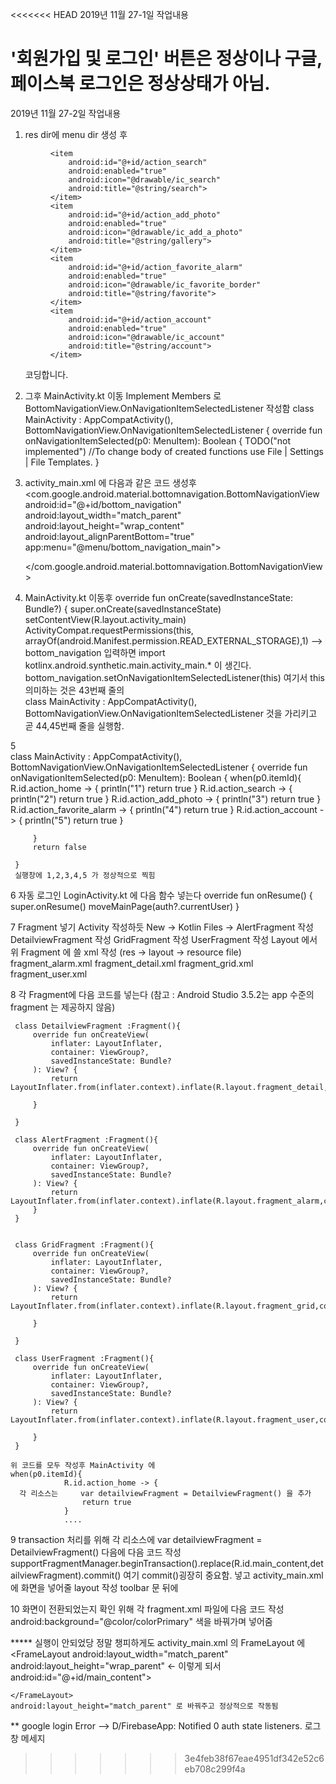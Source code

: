 <<<<<<< HEAD
2019년 11월 27-1일 작업내용

  '회원가입 및 로그인' 버튼은 정상이나 구글,페이스북 로그인은 정상상태가 아님. 
=======
2019년 11월 27-2일 작업내용

  1. res dir에 menu dir 생성 후 
     <?xml version="1.0" encoding="utf-8"?>
     <menu xmlns:android="http://schemas.android.com/apk/res/android">
         <item
             android:id="@+id/action_home"
             android:enabled="true"
             android:icon="@drawable/ic_home"
             android:title="@string/home">
         </item>
     
     
         <item
             android:id="@+id/action_search"
             android:enabled="true"
             android:icon="@drawable/ic_search"
             android:title="@string/search">
         </item>
         <item
             android:id="@+id/action_add_photo"
             android:enabled="true"
             android:icon="@drawable/ic_add_a_photo"
             android:title="@string/gallery">
         </item>
         <item
             android:id="@+id/action_favorite_alarm"
             android:enabled="true"
             android:icon="@drawable/ic_favorite_border"
             android:title="@string/favorite">
         </item>
         <item
             android:id="@+id/action_account"
             android:enabled="true"
             android:icon="@drawable/ic_account"
             android:title="@string/account">
         </item>
     </menu>
     
     코딩합니다.
     
  2. 그후 MainActivity.kt 이동 Implement Members 로 BottomNavigationView.OnNavigationItemSelectedListener 작성함
     class MainActivity : AppCompatActivity(), BottomNavigationView.OnNavigationItemSelectedListener {
         override fun onNavigationItemSelected(p0: MenuItem): Boolean {
             TODO("not implemented") //To change body of created functions use File | Settings | File Templates.
         }
  3. activity_main.xml 에 다음과 같은 코드 생성후    
     <com.google.android.material.bottomnavigation.BottomNavigationView
             android:id="@+id/bottom_navigation"            
             android:layout_width="match_parent"
             android:layout_height="wrap_content"
             android:layout_alignParentBottom="true"
             app:menu="@menu/bottom_navigation_main">
     
     </com.google.android.material.bottomnavigation.BottomNavigationView>
     
 4. MainActivity.kt 이동후
    override fun onCreate(savedInstanceState: Bundle?) {
            super.onCreate(savedInstanceState)
            setContentView(R.layout.activity_main)
            ActivityCompat.requestPermissions(this, arrayOf(android.Manifest.permission.READ_EXTERNAL_STORAGE),1)
       -->  bottom_navigation 입력하면 
            import kotlinx.android.synthetic.main.activity_main.* 이 생긴다.
            bottom_navigation.setOnNavigationItemSelectedListener(this) 여기서 this 의미하는 것은 43번째 줄의    
               class MainActivity : AppCompatActivity(), BottomNavigationView.OnNavigationItemSelectedListener 것을 가리키고 곧 44,45번째
               줄을 실행함.
               
 5  
 class MainActivity : AppCompatActivity(), BottomNavigationView.OnNavigationItemSelectedListener {
     override fun onNavigationItemSelected(p0: MenuItem): Boolean {
         when(p0.itemId){
             R.id.action_home -> {
                 println("1")
                 return true
             }
             R.id.action_search -> {
                 println("2")
                 return true
             }
             R.id.action_add_photo -> {
                 println("3")
                 return true
             }
             R.id.action_favorite_alarm -> {
                 println("4")
                 return true
             }
             R.id.action_account -> {
                 println("5")
                 return true
             }
 
         }
         return false
 
     }
     실행창에 1,2,3,4,5 가 정상적으로 찍힘
     
     
 6 자동 로그인 LoginActivity.kt 에 다음 함수 넣는다
    override fun onResume() {
            super.onResume()
            moveMainPage(auth?.currentUser)
        }
     
 7 Fragment 넣기
   Activity 작성하듯
      New -> Kotlin Files -> AlertFragment 작성
                             DetailviewFragment 작성
                             GridFragment 작성
                             UserFragment 작성
      Layout 에서 위 Fragment 에 쓸 xml 작성 (res -> layout -> resource file)
                             fragment_alarm.xml
                             fragment_detail.xml
                             fragment_grid.xml
                             fragment_user.xml
                             
                             
 8 각 Fragment에 다음 코드를 넣는다 (참고 : Android Studio 3.5.2는 app 수준의 fragment 는 제공하지 않음)
     
     class DetailviewFragment :Fragment(){
         override fun onCreateView(
             inflater: LayoutInflater,
             container: ViewGroup?,
             savedInstanceState: Bundle?
         ): View? {
             return LayoutInflater.from(inflater.context).inflate(R.layout.fragment_detail,container,false)
     
         }
     
     }   
     
     class AlertFragment :Fragment(){
         override fun onCreateView(
             inflater: LayoutInflater,
             container: ViewGroup?,
             savedInstanceState: Bundle?
         ): View? {
             return LayoutInflater.from(inflater.context).inflate(R.layout.fragment_alarm,container,false)
         }
     }
                   
                                               
     class GridFragment :Fragment(){
         override fun onCreateView(
             inflater: LayoutInflater,
             container: ViewGroup?,
             savedInstanceState: Bundle?
         ): View? {
             return LayoutInflater.from(inflater.context).inflate(R.layout.fragment_grid,container,false)
     
         }
     
     }    
     
     class UserFragment :Fragment(){
         override fun onCreateView(
             inflater: LayoutInflater,
             container: ViewGroup?,
             savedInstanceState: Bundle?
         ): View? {
             return LayoutInflater.from(inflater.context).inflate(R.layout.fragment_user,container,false)
     
         }
     }

    위 코드를 모두 작성후 MainActivity 에 
    when(p0.itemId){
                R.id.action_home -> {
      각 리소스는     var detailviewFragment = DetailviewFragment() 을 추가
                    return true
                }
                ....
                            
9 transaction 처리를 위해 각 리소스에 var detailviewFragment = DetailviewFragment() 다음에 다음 코드 작성
    supportFragmentManager.beginTransaction().replace(R.id.main_content,detailviewFragment).commit() 여기 commit()굉장히 중요함.
    넣고 activity_main.xml 에 화면을 넣어줄 layout 작성 toolbar 문 뒤에
        <FrameLayout
                android:layout_width="match_parent"
                android:layout_height="wrap_content"
                android:id="@+id/main_content">
        </FrameLayout>
    
10 화면이 전환되었는지 확인 위해 각 fragment.xml 파일에 다음 코드 작성
   android:background="@color/colorPrimary" 색을 바꿔가며 넣어줌
    
   
***** 실행이 안되었당 정말 챙피하게도 activity_main.xml 의 FrameLayout 에 
<FrameLayout
        android:layout_width="match_parent"
        android:layout_height="wrap_parent"  <- 이렇게 되서 
        android:id="@+id/main_content">

    </FrameLayout>   
    android:layout_height="match_parent" 로 바꿔주고 정상적으로 작동됨
    
         
 ** google login Error
    --> D/FirebaseApp: Notified 0 auth state listeners. 로그창 메세지
    
>>>>>>> 3e4feb38f67eae4951df342e52c6eb708c299f4a

